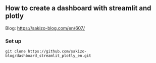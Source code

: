 ## How to create a dashboard with streamlit and plotly
Blog: https://sakizo-blog.com/en/607/

### Set up
```
git clone https://github.com/sakizo-blog/dashboard_streamlit_plotly_en.git
```
